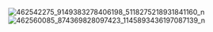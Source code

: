 ![462542275_9149383278406198_5118275218931841160_n](https://github.com/user-attachments/assets/dac4984b-66a9-47c7-a6be-45a1f66e81a5)
![462560085_874369828097423_1145893436197087139_n](https://github.com/user-attachments/assets/b86a76d8-1b47-430f-a1dd-0310d0bfe80f)
